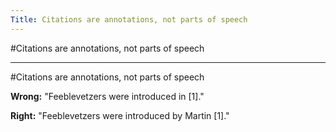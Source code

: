 ```yaml
---
Title: Citations are annotations, not parts of speech
---
```

#Citations are annotations, not parts of speech

---
#Citations are annotations, not parts of speech

**Wrong:** "Feeblevetzers were introduced in [1]."

**Right:** "Feeblevetzers were introduced by Martin [1]."

